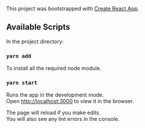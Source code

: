 This project was bootstrapped with [Create React App](https://github.com/facebook/create-react-app).

## Available Scripts

In the project directory:

### `yarn add`

To install all the required node module.

### `yarn start`

Runs the app in the development mode.<br>
Open [http://localhost:3000](http://localhost:3000) to view it in the browser.

The page will reload if you make edits.<br>
You will also see any lint errors in the console.